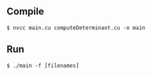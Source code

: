 ## Compile

```$ nvcc main.cu computeDeterminant.cu -o main```

## Run

```$ ./main -f [filenames]```